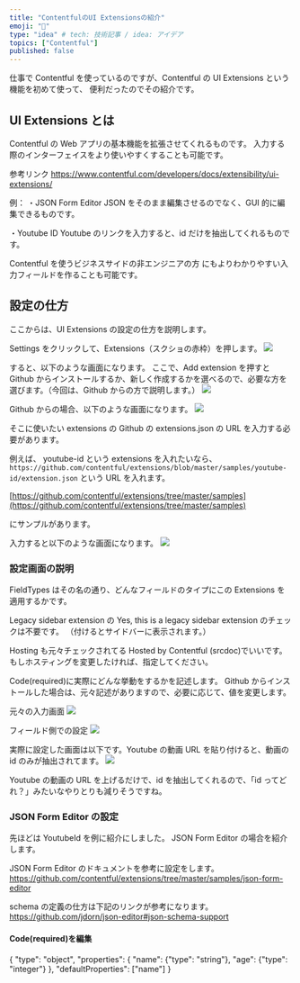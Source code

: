 ```yaml
---
title: "ContentfulのUI Extensionsの紹介"
emoji: "💭"
type: "idea" # tech: 技術記事 / idea: アイデア
topics: ["Contentful"]
published: false
---
```


仕事で Contentful を使っているのですが、Contentful の UI Extensions という機能を初めて使って、
便利だったのでその紹介です。

## UI Extensions とは

Contentful の Web アプリの基本機能を拡張させてくれるものです。
入力する際のインターフェイスをより使いやすくすることも可能です。

参考リンク
https://www.contentful.com/developers/docs/extensibility/ui-extensions/

例：
・JSON Form Editor
JSON をそのまま編集させるのでなく、GUI 的に編集できるものです。

・Youtube ID
Youtube のリンクを入力すると、id だけを抽出してくれるものです。

Contentful を使うビジネスサイドの非エンジニアの方
にもよりわかりやすい入力フィールドを作ることも可能です。

## 設定の仕方

ここからは、UI Extensions の設定の仕方を説明します。

Settings をクリックして、Extensions（スクショの赤枠）を押します。
![](https://storage.googleapis.com/zenn-user-upload/5f4c9daa4000-20220106.png)

すると、以下のような画面になります。
ここで、Add extension を押すと Github からインストールするか、新しく作成するかを選べるので、必要な方を選びます。（今回は、Github からの方で説明します。）
![](https://storage.googleapis.com/zenn-user-upload/b5e5b225928b-20220106.png)

Github からの場合、以下のような画面になります。
![](https://storage.googleapis.com/zenn-user-upload/6431119ac555-20220107.png)

そこに使いたい extensions の Github の extensions.json の URL を入力する必要があります。

例えば、
youtube-id という extensions を入れたいなら、
`https://github.com/contentful/extensions/blob/master/samples/youtube-id/extension.json`
という URL を入れます。

[https://github.com/contentful/extensions/tree/master/samples](https://github.com/contentful/extensions/tree/master/samples)

にサンプルがあります。

入力すると以下のような画面になります。
![](https://storage.googleapis.com/zenn-user-upload/28795cc9d6fa-20220107.png)

### 設定画面の説明

FieldTypes はその名の通り、どんなフィールドのタイプにこの Extensions を適用するかです。

Legacy sidebar extension の Yes, this is a legacy sidebar extension のチェックは不要です。
（付けるとサイドバーに表示されます。）

Hosting も元々チェックされてる Hosted by Contentful (srcdoc)でいいです。
もしホスティングを変更したければ、指定してください。

Code(required)に実際にどんな挙動をするかを記述します。
Github からインストールした場合は、元々記述がありますので、必要に応じて、値を変更します。

元々の入力画面
![](https://storage.googleapis.com/zenn-user-upload/56e5349bbbe0-20220114.png)

フィールド側での設定
![](https://storage.googleapis.com/zenn-user-upload/d83c9eca3e42-20220115.png)

実際に設定した画面は以下です。Youtube の動画 URL を貼り付けると、動画の id のみが抽出されてます。
![](https://storage.googleapis.com/zenn-user-upload/70a24efd489e-20220116.gif)

Youtube の動画の URL を上げるだけで、id を抽出してくれるので、「id ってどれ？」みたいなやりとりも減りそうですね。

### JSON Form Editor の設定

先ほどは YoutubeId を例に紹介にしました。
JSON Form Editor の場合を紹介します。

JSON Form Editor のドキュメントを参考に設定をします。
https://github.com/contentful/extensions/tree/master/samples/json-form-editor

schema の定義の仕方は下記のリンクが参考になります。
https://github.com/jdorn/json-editor#json-schema-support

#### Code(required)を編集

{
"type": "object",
"properties": {
"name": {"type": "string"},
"age": {"type": "integer"}
},
"defaultProperties": ["name"]
}
